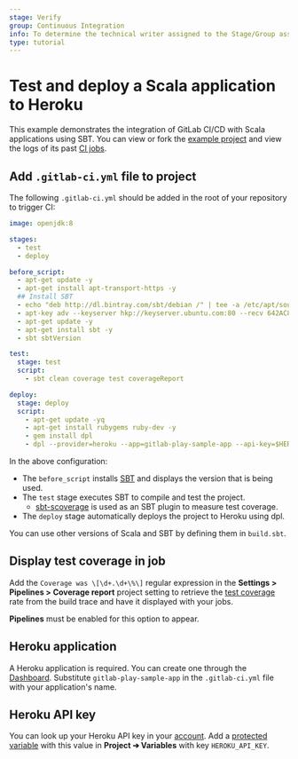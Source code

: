 ```yaml
---
stage: Verify
group: Continuous Integration
info: To determine the technical writer assigned to the Stage/Group associated with this page, see https://about.gitlab.com/handbook/engineering/ux/technical-writing/#designated-technical-writers
type: tutorial
---
```


# Test and deploy a Scala application to Heroku

This example demonstrates the integration of GitLab CI/CD with Scala
applications using SBT. You can view or fork the [example project](https://gitlab.com/gitlab-examples/scala-sbt)
and view the logs of its past [CI jobs](https://gitlab.com/gitlab-examples/scala-sbt/-/jobs?scope=finished).

## Add `.gitlab-ci.yml` file to project

The following `.gitlab-ci.yml` should be added in the root of your
repository to trigger CI:

``` yaml
image: openjdk:8

stages:
  - test
  - deploy

before_script:
  - apt-get update -y
  - apt-get install apt-transport-https -y
  ## Install SBT
  - echo "deb http://dl.bintray.com/sbt/debian /" | tee -a /etc/apt/sources.list.d/sbt.list
  - apt-key adv --keyserver hkp://keyserver.ubuntu.com:80 --recv 642AC823
  - apt-get update -y
  - apt-get install sbt -y
  - sbt sbtVersion

test:
  stage: test
  script:
    - sbt clean coverage test coverageReport

deploy:
  stage: deploy
  script:
    - apt-get update -yq
    - apt-get install rubygems ruby-dev -y
    - gem install dpl
    - dpl --provider=heroku --app=gitlab-play-sample-app --api-key=$HEROKU_API_KEY
```

In the above configuration:

- The `before_script` installs [SBT](https://www.scala-sbt.org/) and
  displays the version that is being used.
- The `test` stage executes SBT to compile and test the project.
  - [sbt-scoverage](https://github.com/scoverage/sbt-scoverage) is used as an SBT
    plugin to measure test coverage.
- The `deploy` stage automatically deploys the project to Heroku using dpl.

You can use other versions of Scala and SBT by defining them in
`build.sbt`.

## Display test coverage in job

Add the `Coverage was \[\d+.\d+\%\]` regular expression in the
**Settings > Pipelines > Coverage report** project setting to
retrieve the [test coverage](../pipelines/settings.md#test-coverage-report-badge)
rate from the build trace and have it displayed with your jobs.

**Pipelines** must be enabled for this option to appear.

## Heroku application

A Heroku application is required. You can create one through the
[Dashboard](https://dashboard.heroku.com/). Substitute `gitlab-play-sample-app`
in the `.gitlab-ci.yml` file with your application's name.

## Heroku API key

You can look up your Heroku API key in your
[account](https://dashboard.heroku.com/account). Add a [protected variable](../variables/README.md#protect-a-custom-variable) with
this value in **Project ➔ Variables** with key `HEROKU_API_KEY`.
